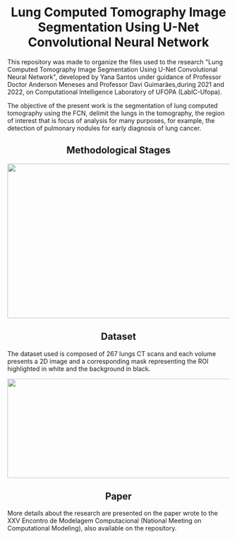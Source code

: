 <h1 align="center">Lung Computed Tomography Image Segmentation Using U-Net Convolutional Neural Network</h1>

This repository was made to organize the files used to the research "Lung Computed Tomography Image Segmentation Using U-Net Convolutional Neural Network",
developed by Yana Santos under guidance of Professor Doctor Anderson Meneses and Professor Davi Guimarães,during 2021 and 2022, on Computational Intelligence
Laboratory of UFOPA (LabIC-Ufopa).

The objective of the present work is the segmentation of lung computed tomography using the FCN, delimit the lungs in the tomography, the region of interest that 
is focus of analysis for many purposes, for example, the detection of pulmonary nodules for early diagnosis of lung cancer.

<h2 align="center">Methodological Stages</h2>

<p align="center">
  <img width="700" height="350" src="https://user-images.githubusercontent.com/59098432/203785657-9556120f-6a04-4ecd-a39a-5b57299c3700.png">
</p>


<h2 align="center">Dataset</h2>

The dataset used is composed of 267 lungs CT scans and each volume presents a 2D image and a corresponding mask representing the ROI highlighted in white
and the background in black. 

<p align="center">
  <img width="1200" height="225" src="https://user-images.githubusercontent.com/59098432/203787200-af75ef24-82a2-42a8-bd33-305767fa51e1.png">
</p>

<h2 align="center">Paper</h2>

More details about the research are presented on the paper wrote to the XXV Encontro de Modelagem Computacional (National Meeting on Computational Modeling),
also available on the repository.


